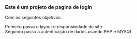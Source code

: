 <h3> Este é um projeto de pagina de login </h3>

<p>Com os seguintes objetivos:</p>
Primeiro passo o layout e responsividade do site<br>
Segundo passo a autenticação de dados usando PHP e MYSQL 
